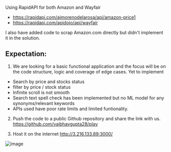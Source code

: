 Using RapidAPI for both Amazon and Wayfair
- https://rapidapi.com/ajmorenodelarosa/api/amazon-price1
- https://rapidapi.com/apidojo/api/wayfair

I also have added code to scrap Amazon.com directly but didn't implement it in the solution.

## **Expectation:**
1. We are looking for a basic functional application and the focus will be on the code structure, logic and coverage of edge cases.
Yet to implement
- Search by price and stocks status
- filter by price / stock status
- Infinite scroll is not smooth
- Search text spell check has been implemented but no ML model for any synonyms/relevant keywords
- APIs used have poor rate limits and limited funtionality.

2. Push the code to a public Github repository and share the link with us.
https://github.com/vaibhavgupta28/play

3. Host it on the internet
http://3.216.133.89:3000/


![image](https://user-images.githubusercontent.com/799035/144851386-d7988a34-f391-4885-9624-79131a7d5f3b.png)
